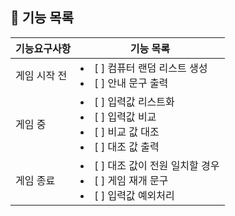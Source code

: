 ## 🚀 기능 목록

| 기능요구사항  | 기능 목록                                                                                      |    
|---------|--------------------------------------------------------------------------------------------|
| 게임 시작 전 | <li> [ ] 컴퓨터 랜덤 리스트 생성 </li> <li> [ ] 안내 문구 출력 </li>                                       |
| 게임 중    | <li> [ ] 입력값 리스트화</li> <li> [ ] 입력값 비교</li>   <li> [ ] 비교 값 대조</li>  <li> [ ] 대조 값 출력</li> |
| 게임 종료   | <li> [ ] 대조 값이 전원 일치할 경우</li><li> [ ] 게임 재개 문구</li> <li> [ ] 입력값 예외처리</li>                 |

